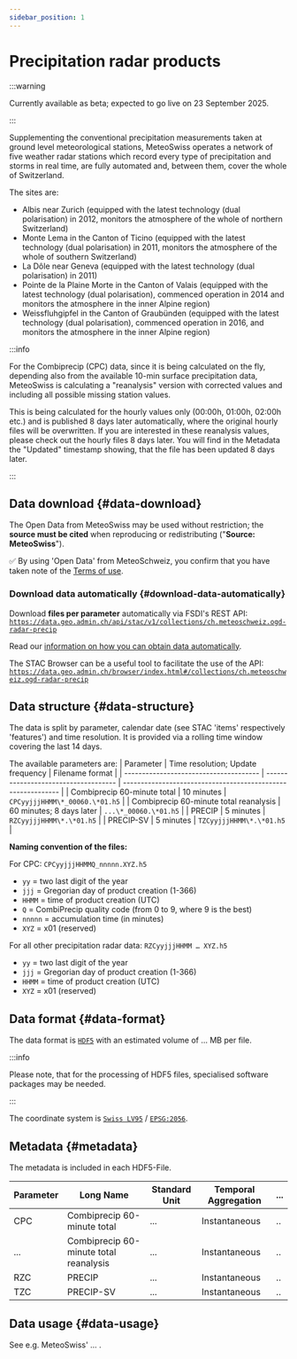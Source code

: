 ```yaml
---
sidebar_position: 1
---
```


# Precipitation radar products

:::warning

Currently available as beta; expected to go live on 23 September 2025.

:::

Supplementing the conventional precipitation measurements taken at ground level meteorological stations, MeteoSwiss operates a network of five weather radar stations which record every type of precipitation and storms in real time, are fully automated and, between them, cover the whole of Switzerland.

The sites are:
- Albis near Zurich (equipped with the latest technology (dual polarisation) in 2012, monitors the atmosphere of the whole of northern Switzerland)
- Monte Lema in the Canton of Ticino (equipped with the latest technology (dual polarisation) in 2011, monitors the atmosphere of the whole of southern Switzerland)
- La Dôle near Geneva (equipped with the latest technology (dual polarisation) in 2011)
- Pointe de la Plaine Morte in the Canton of Valais (equipped with the latest technology (dual polarisation), commenced operation in 2014 and monitors the atmosphere in the inner Alpine region)
- Weissfluhgipfel in the Canton of Graubünden (equipped with the latest technology (dual polarisation), commenced operation in 2016, and monitors the atmosphere in the inner Alpine region)

:::info 

For the Combiprecip (CPC) data, since it is being calculated on the fly, depending also from the available 10-min surface precipitation data, MeteoSwiss is calculating a "reanalysis" version with corrected values and including all possible missing station values. 

This is being calculated for the hourly values only (00:00h, 01:00h, 02:00h etc.) and is published 8 days later automatically, where the original hourly files will be overwritten. 
If you are interested in these reanalysis values, please check out the hourly files 8 days later. You will find in the Metadata the "Updated" timestamp showing, that the file has been updated 8 days later.

:::


## Data download {#data-download}

The Open Data from MeteoSwiss may be used without restriction; the **source must be cited** when reproducing or redistributing ("**Source: MeteoSwiss**").

:white_check_mark: By using 'Open Data' from MeteoSchweiz, you confirm that you have taken note of the [Terms of use](/general/terms-of-use).

### Download data automatically {#download-data-automatically}

Download **files per parameter** automatically via FSDI's REST API: [`https://data.geo.admin.ch/api/stac/v1/collections/ch.meteoschweiz.ogd-radar-precip`](https://data.geo.admin.ch/api/stac/v1/collections/ch.meteoschweiz.ogd-radar-precip)

Read our [information on how you can obtain data automatically](/general/download#how-to-download-files-automatically).

The STAC Browser can be a useful tool to facilitate the use of the API: [`https://data.geo.admin.ch/browser/index.html#/collections/ch.meteoschweiz.ogd-radar-precip`](https://data.geo.admin.ch/browser/index.html#/collections/ch.meteoschweiz.ogd-radar-precip)


## Data structure {#data-structure}
The data is split by parameter, calendar date (see STAC 'items' respectively 'features') and time resolution. It is provided via a rolling time window covering the last 14 days.

The available parameters are:
| Parameter                              | Time resolution; Update frequency    | Filename format                                              |
| -------------------------------------- | ------------------------------------ | ------------------------------------------------------------ |
| Combiprecip 60-minute total            | 10 minutes                           | `CPCyyjjjHHMM\*_00060.\*01.h5`                               |
| Combiprecip 60-minute total reanalysis | 60 minutes; 8 days later             | `...\*_00060.\*01.h5`                                        |
| PRECIP                                 | 5 minutes                            | `RZCyyjjjHHMM\*.\*01.h5`                                     |
| PRECIP-SV                              | 5 minutes                            | `TZCyyjjjHHMM\*.\*01.h5`                                     |

**Naming convention of the files:**

For CPC: `CPCyyjjjHHMMQ_nnnnn.XYZ.h5`
- `yy` = two last digit of the year
- `jjj` = Gregorian day of product creation (1-366)
- `HHMM` = time of product creation (UTC)
- `Q` = CombiPrecip quality code (from 0 to 9, where 9 is the best) 
- `nnnnn` = accumulation time (in minutes)
- `XYZ` = x01 (reserved)

For all other precipitation radar data: `RZCyyjjjHHMM … XYZ.h5`
- `yy` = two last digit of the year
- `jjj` = Gregorian day of product creation (1-366)
- `HHMM` = time of product creation (UTC)
- `XYZ` = x01 (reserved)


## Data format {#data-format}

The data format is [`HDF5`](https://www.hdfgroup.org/solutions/hdf5/) with an estimated volume of ... MB per file.

:::info

Please note, that for the processing of HDF5 files, specialised software packages may be needed. 

:::

The coordinate system is [`Swiss LV95`](https://www.swisstopo.admin.ch/en/the-swiss-coordinates-system) / [`EPSG:2056`](https://epsg.io/2056). 


## Metadata {#metadata}

The metadata is included in each HDF5-File.

| Parameter | Long Name                              | Standard Unit | Temporal Aggregation   | ...                           |
| --------- | -------------------------------------- | ------------- | ---------------------- | ----------------------------- |
| CPC       | Combiprecip 60-minute total            | ...           | Instantaneous          | ..                            |
| ...       | Combiprecip 60-minute total reanalysis | ...           | Instantaneous          | ..                            |
| RZC       | PRECIP                                 | ...           | Instantaneous          | ..                            |
| TZC       | PRECIP-SV                              | ...           | Instantaneous          | ..                            |


## Data usage {#data-usage}

See e.g. MeteoSwiss' ... .
